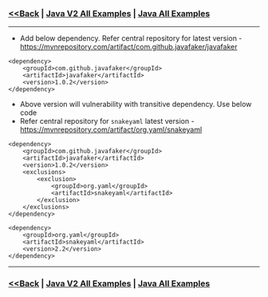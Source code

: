 ### [<<Back](../README.md) | [Java V2 All Examples](https://github.com/avinashbabudonthu/java/blob/master/java-v2/README.md) | [Java All Examples](https://github.com/avinashbabudonthu/java/blob/master/README.md)
------
* Add below dependency. Refer central repository for latest version - https://mvnrepository.com/artifact/com.github.javafaker/javafaker
```
<dependency>
    <groupId>com.github.javafaker</groupId>
    <artifactId>javafaker</artifactId>
    <version>1.0.2</version>
</dependency>
```
* Above version will vulnerability with transitive dependency. Use below code
* Refer central repository for `snakeyaml` latest version - https://mvnrepository.com/artifact/org.yaml/snakeyaml
```
<dependency>
	<groupId>com.github.javafaker</groupId>
	<artifactId>javafaker</artifactId>
	<version>1.0.2</version>
	<exclusions>
		<exclusion>
			<groupId>org.yaml</groupId>
			<artifactId>snakeyaml</artifactId>
		</exclusion>
	</exclusions>
</dependency>

<dependency>
    <groupId>org.yaml</groupId>
    <artifactId>snakeyaml</artifactId>
    <version>2.2</version>
</dependency>
```
------
### [<<Back](../README.md) | [Java V2 All Examples](https://github.com/avinashbabudonthu/java/blob/master/java-v2/README.md) | [Java All Examples](https://github.com/avinashbabudonthu/java/blob/master/README.md)